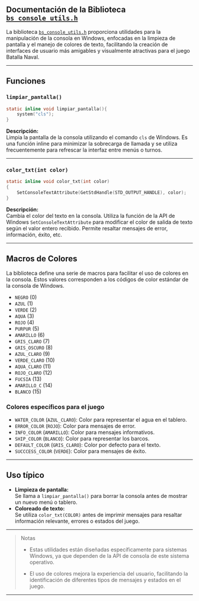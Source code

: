 ## Documentación de la Biblioteca [`bs_console_utils.h`]

La biblioteca [`bs_console_utils.h`] proporciona utilidades para la manipulación de la consola en Windows, enfocadas en la limpieza de pantalla y el manejo de colores de texto, facilitando la creación de interfaces de usuario más amigables y visualmente atractivas para el juego Batalla Naval.

---

## Funciones

### `limpiar_pantalla()`
```c
static inline void limpiar_pantalla(){
    system("cls");
}
```
**Descripción:**  
Limpia la pantalla de la consola utilizando el comando `cls` de Windows. Es una función inline para minimizar la sobrecarga de llamada y se utiliza frecuentemente para refrescar la interfaz entre menús o turnos.

---

### `color_txt(int color)`
```c
static inline void color_txt(int color)
{
    SetConsoleTextAttribute(GetStdHandle(STD_OUTPUT_HANDLE), color);
}
```
**Descripción:**  
Cambia el color del texto en la consola. Utiliza la función de la API de Windows `SetConsoleTextAttribute` para modificar el color de salida de texto según el valor entero recibido. Permite resaltar mensajes de error, información, éxito, etc.

---

## Macros de Colores

La biblioteca define una serie de macros para facilitar el uso de colores en la consola. Estos valores corresponden a los códigos de color estándar de la consola de Windows.

- `NEGRO` (0)
- `AZUL` (1)
- `VERDE` (2)
- `AQUA` (3)
- `ROJO` (4)
- `PURPUR` (5)
- `AMARILLO` (6)
- `GRIS_CLARO` (7)
- `GRIS_OSCURO` (8)
- `AZUL_CLARO` (9)
- `VERDE_CLARO` (10)
- `AQUA_CLARO` (11)
- `ROJO_CLARO` (12)
- `FUCSIA` (13)
- `AMARILLO_C` (14)
- `BLANCO` (15)

### Colores específicos para el juego

- `WATER_COLOR` (`AZUL_CLARO`): Color para representar el agua en el tablero.
- `ERROR_COLOR` (`ROJO`): Color para mensajes de error.
- `INFO_COLOR` (`AMARILLO`): Color para mensajes informativos.
- `SHIP_COLOR` (`BLANCO`): Color para representar los barcos.
- `DEFAULT_COLOR` (`GRIS_CLARO`): Color por defecto para el texto.
- `SUCCCESS_COLOR` (`VERDE`): Color para mensajes de éxito.

---

## Uso típico

- **Limpieza de pantalla:**  
  Se llama a `limpiar_pantalla()` para borrar la consola antes de mostrar un nuevo menú o tablero.
- **Coloreado de texto:**  
  Se utiliza `color_txt(COLOR)` antes de imprimir mensajes para resaltar información relevante, errores o estados del juego.

---

> Notas
>
>- Estas utilidades están diseñadas específicamente para sistemas Windows, ya que dependen de la API de consola de este sistema operativo.
>
>- El uso de colores mejora la experiencia del usuario, facilitando la identificación de diferentes tipos de mensajes y estados en el juego.
   
---

[`bs_console_utils.h`]: ../../codigo_fuente/bs_console_utils.h
